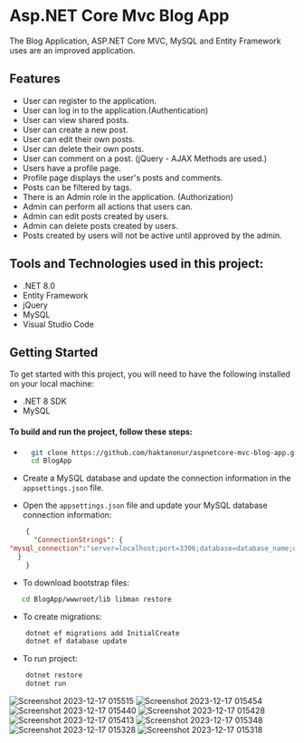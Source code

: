 # Asp.NET Core Mvc Blog App
The Blog Application, ASP.NET Core MVC, MySQL and Entity Framework uses are an improved application.

## Features
- User can register to the application. 
- User can log in to the application.(Authentication)
- User can view shared posts.
- User can create a new post.
- User can edit their own posts.
- User can delete their own posts.
- User can comment on a post. (jQuery - AJAX Methods are used.)
- Users have a profile page.
- Profile page displays the user's posts and comments.
- Posts can be filtered by tags.
- There is an Admin role in the application. (Authorization)
- Admin can perform all actions that users can. 
- Admin can edit posts created by users.
- Admin can delete posts created by users.
- Posts created by users will not be active until approved by the admin.

## Tools and Technologies used in this project:
- .NET 8.0
- Entity Framework
- jQuery
- MySQL
- Visual Studio Code

## Getting Started

To get started with this project, you will need to have the following installed on your local machine:

- .NET 8 SDK
- MySQL 

#### To build and run the project, follow these steps:

- ```bash
    git clone https://github.com/haktanonur/aspnetcore-mvc-blog-app.git
    cd BlogApp
    ```

- Create a MySQL database and update the connection information in the `appsettings.json` file.

- Open the `appsettings.json` file and update your MySQL database connection information:
```json
    {
      "ConnectionStrings": {
"mysql_connection":"server=localhost;port=3306;database=database_name;user=username;password=password"
  }
    }
```

- To download bootstrap files:
 ```bash
    cd BlogApp/wwwroot/lib libman restore
 ```

- To create migrations:
```bash
    dotnet ef migrations add InitialCreate
    dotnet ef database update
```

- To run project:
```bash
    dotnet restore
    dotnet run
```

![Screenshot 2023-12-17 015515](https://github.com/haktanonur/aspnetcore-mvc-blog-app/assets/69698425/f3cebf58-2553-4cb3-acfc-28f6c785c1ea)
![Screenshot 2023-12-17 015454](https://github.com/haktanonur/aspnetcore-mvc-blog-app/assets/69698425/e8c625aa-9c7f-4b3f-bfc4-33831e71f37f)
![Screenshot 2023-12-17 015440](https://github.com/haktanonur/aspnetcore-mvc-blog-app/assets/69698425/889ec3ac-95b6-4c13-9eb0-77f9e9e6d5b5)
![Screenshot 2023-12-17 015428](https://github.com/haktanonur/aspnetcore-mvc-blog-app/assets/69698425/9fd9606c-c646-46a8-9e8c-1f349b327b1e)
![Screenshot 2023-12-17 015413](https://github.com/haktanonur/aspnetcore-mvc-blog-app/assets/69698425/e67aaa7d-d09b-41bb-b549-8e54f50fdaa2)
![Screenshot 2023-12-17 015348](https://github.com/haktanonur/aspnetcore-mvc-blog-app/assets/69698425/9e4ad0dc-75c5-46ee-8774-466002a4779c)
![Screenshot 2023-12-17 015328](https://github.com/haktanonur/aspnetcore-mvc-blog-app/assets/69698425/2be4556b-d39c-4c40-af55-04e7d7c9fdef)
![Screenshot 2023-12-17 015318](https://github.com/haktanonur/aspnetcore-mvc-blog-app/assets/69698425/cdb65e76-34c9-4f6a-ac2d-797a080e1d9d)
